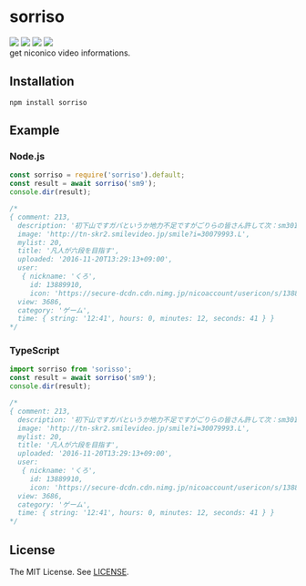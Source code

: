 sorriso
==========
[![][mit-badge]][mit] [![][travis-badge]][travis] [![][greenkeeper-badge]][greenkeeper] [![][npm-badge]][npm]  
get niconico video informations.

Installation
----------
```
npm install sorriso
```

Example
----------
### Node.js
```js
const sorriso = require('sorriso').default;
const result = await sorriso('sm9');
console.dir(result);

/*
{ comment: 213,
  description: '初下山ですガバというか地力不足ですがごりらの皆さん許して次：sm30123105https://twitter.com/kuro1234502IIDX ID:0324-3161【追記】リオール兄貴、ぽく兄貴、からすまる兄貴、広告ありがとうございます！',
  image: 'http://tn-skr2.smilevideo.jp/smile?i=30079993.L',
  mylist: 20,
  title: '凡人が六段を目指す',
  uploaded: '2016-11-20T13:29:13+09:00',
  user: 
   { nickname: 'くろ',
     id: 13889910,
     icon: 'https://secure-dcdn.cdn.nimg.jp/nicoaccount/usericon/s/1388/13889910.jpg?1475317221' },
  view: 3686,
  category: 'ゲーム',
  time: { string: '12:41', hours: 0, minutes: 12, seconds: 41 } }
*/
```

### TypeScript
```ts
import sorriso from 'sorisso';
const result = await sorriso('sm9');
console.dir(result);

/* 
{ comment: 213,
  description: '初下山ですガバというか地力不足ですがごりらの皆さん許して次：sm30123105https://twitter.com/kuro1234502IIDX ID:0324-3161【追記】リオール兄貴、ぽく兄貴、からすまる兄貴、広告ありがとうございます！',
  image: 'http://tn-skr2.smilevideo.jp/smile?i=30079993.L',
  mylist: 20,
  title: '凡人が六段を目指す',
  uploaded: '2016-11-20T13:29:13+09:00',
  user: 
   { nickname: 'くろ',
     id: 13889910,
     icon: 'https://secure-dcdn.cdn.nimg.jp/nicoaccount/usericon/s/1388/13889910.jpg?1475317221' },
  view: 3686,
  category: 'ゲーム',
  time: { string: '12:41', hours: 0, minutes: 12, seconds: 41 } }
*/
```

License
----------
The MIT License. See [LICENSE](LICENSE).

[mit]: http://opensource.org/licenses/MIT
[mit-badge]:https://img.shields.io/badge/license-MIT-444444.svg?style=flat-square
[travis]: https://travis-ci.org/prezzemolo/sorriso
[travis-badge]: https://img.shields.io/travis/prezzemolo/sorriso/master.svg?style=flat-square
[greenkeeper]: https://greenkeeper.io/
[greenkeeper-badge]: https://badges.greenkeeper.io/prezzemolo/sorriso.svg
[npm]: https://www.npmjs.com/package/sorriso
[npm-badge]: https://badge.fury.io/js/sorriso.svg
